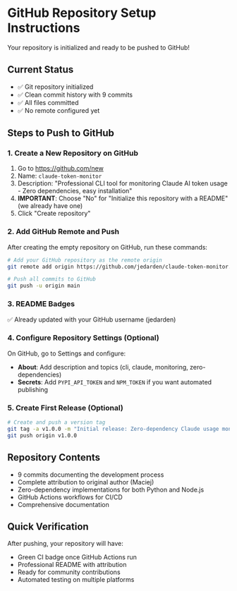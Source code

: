 # GitHub Repository Setup Instructions

Your repository is initialized and ready to be pushed to GitHub!

## Current Status
- ✅ Git repository initialized
- ✅ Clean commit history with 9 commits
- ✅ All files committed
- ✅ No remote configured yet

## Steps to Push to GitHub

### 1. Create a New Repository on GitHub
1. Go to https://github.com/new
2. Name: `claude-token-monitor`
3. Description: "Professional CLI tool for monitoring Claude AI token usage - Zero dependencies, easy installation"
4. **IMPORTANT**: Choose "No" for "Initialize this repository with a README" (we already have one)
5. Click "Create repository"

### 2. Add GitHub Remote and Push
After creating the empty repository on GitHub, run these commands:

```bash
# Add your GitHub repository as the remote origin
git remote add origin https://github.com/jedarden/claude-token-monitor.git

# Push all commits to GitHub
git push -u origin main
```

### 3. README Badges
✅ Already updated with your GitHub username (jedarden)

### 4. Configure Repository Settings (Optional)
On GitHub, go to Settings and configure:
- **About**: Add description and topics (cli, claude, monitoring, zero-dependencies)
- **Secrets**: Add `PYPI_API_TOKEN` and `NPM_TOKEN` if you want automated publishing

### 5. Create First Release (Optional)
```bash
# Create and push a version tag
git tag -a v1.0.0 -m "Initial release: Zero-dependency Claude usage monitor"
git push origin v1.0.0
```

## Repository Contents
- 9 commits documenting the development process
- Complete attribution to original author (Maciej)
- Zero-dependency implementations for both Python and Node.js
- GitHub Actions workflows for CI/CD
- Comprehensive documentation

## Quick Verification
After pushing, your repository will have:
- Green CI badge once GitHub Actions run
- Professional README with attribution
- Ready for community contributions
- Automated testing on multiple platforms